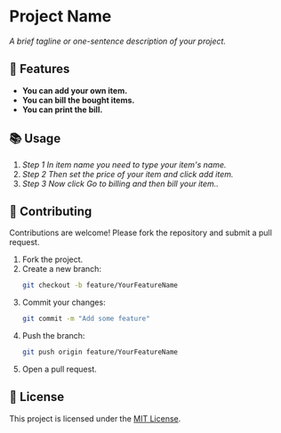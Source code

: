 # Project Name
*A brief tagline or one-sentence description of your project.*

## 🚀 Features
- **You can add your own item.**
- **You can bill the bought items.**
- **You can print the bill.**

## 📚 Usage  
1. *Step 1 In item name you need to type your item's name.*  
2. *Step 2 Then set the price of your item and click add item.*  
3. *Step 3 Now click Go to billing and then bill your item..*

## 🤝 Contributing  
Contributions are welcome! Please fork the repository and submit a pull request.  

1. Fork the project.  
2. Create a new branch:  
   ```bash
   git checkout -b feature/YourFeatureName
   ```
3. Commit your changes:  
   ```bash
   git commit -m "Add some feature"
   ```
4. Push the branch:  
   ```bash
   git push origin feature/YourFeatureName
   ```
5. Open a pull request.

## 📄 License  
This project is licensed under the [MIT License](LICENSE).
